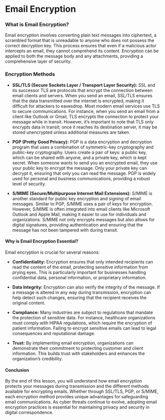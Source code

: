 # Email Encryption
### **What is Email Encryption?**

Email encryption involves converting plain text messages into ciphertext, a scrambled format that is unreadable to anyone who does not possess the correct decryption key. This process ensures that even if a malicious actor intercepts an email, they cannot comprehend its content. Encryption can be applied to both the message body and any attachments, providing a comprehensive layer of security.

### Encryption Methods
-   **SSL/TLS (Secure Sockets Layer / Transport Layer Security):** SSL and its successor TLS are protocols that encrypt the connection between email clients and servers. When you send an email, SSL/TLS ensures that the data transmitted over the internet is encrypted, making it difficult for attackers to eavesdrop. Most modern email services use TLS to secure communications. For instance, when you send an email from a client like Outlook or Gmail, TLS encrypts the connection to protect your message while in transit. However, it’s important to note that TLS only encrypts data in transit; once it reaches its destination server, it may be stored unencrypted unless additional measures are taken.
    
-   **PGP (Pretty Good Privacy):** PGP is a data encryption and decryption program that uses a combination of symmetric-key cryptography and public-key cryptography. Users create a pair of keys: a public key, which can be shared with anyone, and a private key, which is kept secret. When someone wants to send you an encrypted email, they use your public key to encrypt the message. Only your private key can decrypt it, ensuring that only you can read the message. PGP is widely used for personal and business communications, providing a robust level of security.
    
-   **S/MIME (Secure/Multipurpose Internet Mail Extensions):** S/MIME is another standard for public key encryption and signing of email messages. Similar to PGP, S/MIME uses a pair of keys for encryption. However, S/MIME is often integrated into email clients like Microsoft Outlook and Apple Mail, making it easier to use for individuals and organizations. S/MIME not only encrypts messages but also allows for digital signatures, providing authentication and ensuring that the message has not been tampered with during transit.

#### **Why is Email Encryption Essential?**

Email encryption is crucial for several reasons:

-   **Confidentiality:** Encryption ensures that only intended recipients can read the content of the email, protecting sensitive information from prying eyes. This is particularly important for businesses handling confidential data, personal information, or proprietary information.
    
-   **Data Integrity:** Encryption can also verify the integrity of the message. If a message is altered in any way during transmission, encryption can help detect such changes, ensuring that the recipient receives the original content.
    
-   **Compliance:** Many industries are subject to regulations that mandate the protection of sensitive data. For instance, healthcare organizations must comply with HIPAA regulations, which require the encryption of patient information. Failing to encrypt sensitive emails can lead to legal consequences and reputational damage.
    
-   **Trust:** By implementing email encryption, organizations can demonstrate their commitment to protecting customer and client information. This builds trust with stakeholders and enhances the organization’s credibility.

#### **Conclusion**

By the end of this lesson, you will understand how email encryption protects your messages during transmission and the different methods available for encrypting emails. Whether through SSL/TLS, PGP, or S/MIME, each encryption method provides unique advantages for safeguarding email communications. As cyber threats continue to evolve, adopting email encryption practices is essential for maintaining privacy and security in digital correspondence.
<!--stackedit_data:
eyJoaXN0b3J5IjpbLTE2OTIzMzcwMzIsMTkxMTg1MDc5Ml19
-->